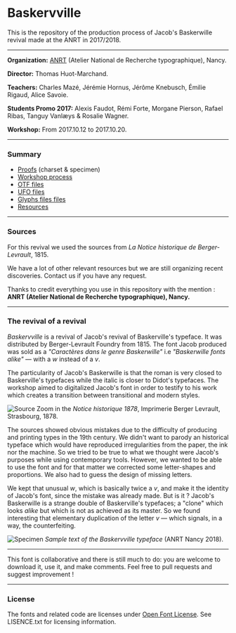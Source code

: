 # Baskervville

This is the repository of the production process of Jacob's Baskerwille revival made at the ANRT in 2017/2018.

___

**Organization:** [ANRT](https://anrt-nancy.fr/fr/presentation/) (Atelier National de Recherche typographique), Nancy.

**Director:** Thomas Huot-Marchand.

**Teachers:** Charles Mazé, Jérémie Hornus, Jérôme Knebusch, Émilie Rigaud, Alice Savoie.

**Students Promo 2017:** Alexis Faudot, Rémi Forte, Morgane Pierson, Rafael Ribas, Tanguy Vanlæys & Rosalie Wagner.

**Workshop:** From 2017.10.12 to 2017.10.20.

_____
### Summary

* [Proofs](https://github.com/anrt-type/ANRT-Baskervville/tree/master/documents/proofs) (charset & specimen)
* [Workshop process](https://github.com/anrt-type/ANRT-Baskervville/tree/master/documents/workshop)
* [OTF files](https://github.com/anrt-type/ANRT-Baskervville/tree/master/fonts/OTF)
* [UFO files](https://github.com/anrt-type/ANRT-Baskervville/tree/master/sources/2-build)
* [Glyphs files files](https://github.com/anrt-type/ANRT-Baskervville/tree/master/sources/1-drawing)
* [Resources](https://github.com/anrt-type/ANRT-Baskervville/tree/master/documents/resources)

_____
### Sources

For this revival we used the sources from *La Notice historique de Berger-Levrault*, 1815.

We have a lot of other relevant resources but we are still organizing recent discoveries. Contact us if you have any request.

Thanks to credit everything you use in this repository with the mention : **ANRT (Atelier National de Recherche typographique), Nancy.**

_____

### The revival of a revival
 *Baskervville* is a revival of Jacob's revival of Baskerville's typeface. It was distributed by Berger-Levrault Foundry from 1815. The font Jacob produced was sold as a *"Caractères dans le genre Baskerwille"* i.e *"Baskerwille fonts alike"* — with a *w* instead of a *v*.

 The particularity of Jacob's Baskerwille is that the roman is very closed to Baskerville's typefaces while the italic is closer to Didot's typefaces. The workshop aimed to digitalized Jacob's font in order to testify to his work which creates a transition between transitional and modern styles.

 ![Source](https://bitbucket.org/anrt_type/anrt-2017-baskervville/raw/ab82f14fbb8f70936255ac3211b219d9a0243d8c/FONTS/Samples/Jpeg/181004baskerwille-source.jpg)
 Zoom in the *Notice historique 1878*, Imprimerie Berger Levrault, Strasbourg, 1878.

The sources showed obvious mistakes due to the difficulty of producing and printing types in the 19th century. We didn't want to parody an historical typeface which would have reproduced irregularities from the paper, the ink nor the machine. So we tried to be true to what we thought were Jacob's purposes while using contemporary tools. However, we wanted to be able to use the font and for that matter we corrected some letter-shapes and proportions. We also had to guess the design of missing letters.

We kept that unusual *w*, which is basically twice a *v*, and make it the identity of Jacob's font, since the mistake was already made. But is it ? Jacob's Baskerwille is a strange double of Baskerville's typefaces; a "clone" which looks *alike* but which is not as achieved as its master. So we found interesting that elementary duplication of the letter *v* — which signals, in a way, the counterfeiting.

 ![Specimen](https://bitbucket.org/anrt_type/anrt-2017-baskervville/raw/5f2c38712d25cf34956adfac2857e7e9c96d9217/FONTS/Samples/Jpeg/181012baskervville.jpg)
 *Sample text of the Baskervville typeface* (ANRT Nancy 2018).
_____

 This font is collaborative and there is still much to do: you are welcome to download it, use it, and make comments. Feel free to pull requests and suggest improvement !
_____
### License
The fonts and related code are licenses under [Open Font License](http://scripts.sil.org/OFL). See LISENCE.txt for licensing information.
